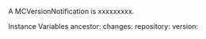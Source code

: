 A MCVersionNotification is xxxxxxxxx.Instance Variables	ancestor:		<Object>	changes:		<Object>	repository:		<Object>	version:		<Object>ancestor	- xxxxxchanges	- xxxxxrepository	- xxxxxversion	- xxxxx